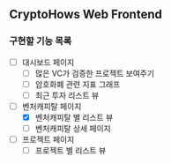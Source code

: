 ## CryptoHows Web Frontend

### 구현할 기능 목록
- [ ] 대시보드 페이지
    - [ ] 많은 VC가 검증한 프로젝트 보여주기
    - [ ] 암호화폐 관련 지표 그래프
    - [ ] 최근 투자 리스트 뷰
- [ ] 벤처캐피탈 페이지
    - [x] 벤처캐피탈 별 리스트 뷰
    - [ ] 벤처캐피탈 상세 페이지
- [ ] 프로젝트 페이지
    - [ ] 프로젝트 별 리스트 뷰
